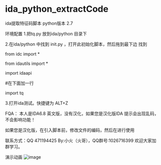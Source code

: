 # ida_python_extractCode
ida提取特征码脚本
python版本 2.7

环境配置
1.把tq.py 放到ida/python 目录下

2.在ida/python 中找到 init.py ，打开此初始化脚本，然后拖到最下边 找到 

  from idc      import *
  
  from idautils import *
  
  import idaapi
  
  #在下面加一行 
  
  import tq

3.打开ida测试。快捷键为 ALT+Z

FQA：
  本人是IDA6.8 英文版，没有汉化，如果您是汉化版IDA 提示会出现乱码，不会影响功能！
  
  如果您是汉化版，在引入脚本前，修改文件的编码，然后在进行使用
  

联系方式：QQ 471194425 By:小火（火哥），QQ群号:1026716399 欢迎大家加群学习。


演示动画
![image](http://www.heiwuxs.cn/gif/ida_demo.gif?raw=true)
